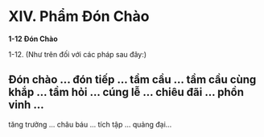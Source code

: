# XIV. Phẩm Ðón Chào

**1-12 Ðón Chào**

1-12. (Như trên đối với các pháp sau đây:)

## Ðón chào ... đón tiếp ... tầm cầu ... tầm cầu cùng khắp ... tầm hỏi ... cúng lễ ... chiêu đãi ... phồn vinh ...
tăng trưởng ... châu báu ... tích tập ... quảng đại...

